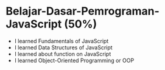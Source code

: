 # Belajar-Dasar-Pemrograman-JavaScript (50%)

* I learned Fundamentals of JavaScript
* I learned Data Structures of JavaScript
* I learned about function on JavaScript
* I learned Object-Oriented Programming or OOP
